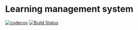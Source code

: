 # Learning management system

[![codecov](https://codecov.io/gh/egdeliya/Learning-management-system/branch/master/graph/badge.svg)](https://codecov.io/gh/egdeliya/hangman)
[![Build Status](https://travis-ci.org/egdeliya/Learning-management-system.svg?branch=master)](https://travis-ci.org/egdeliya/Learning-management-system)


[license]: LICENSE
